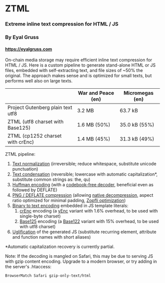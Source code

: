 # ZTML

### Extreme inline text compression for HTML / JS
### By Eyal Gruss
#### https://eyalgruss.com

On-chain media storage may require efficient inline text compression for HTML / JS.
Here is a custom pipeline to generate stand-alone HTML or JS files, embedded with self-extracting text, and file sizes of ~50% the original.
The approach makes sense and is optimized for small texts, but performs well also on large texts.


|                                   | War and Peace (en) | Micromegas (en) | 
|-----------------------------------|--------------------|-----------------|
| Project Gutenberg plain text utf8 | 3.2 MB             | 63.7 kB         |
| ZTML (utf8 charset with Base125)  | 1.6 MB (50%)       | 35.0 kB (55%)   |
| ZTML (cp1252 charset with crEnc)  | 1.4 MB (45%)       | 31.3 kB (49%)   |

ZTML pipeline:

1. [Text normalization](ztml/text_utils.py) (irreversible; reduce whitespace, substitute unicode punctuation)
2. [Text condensation](ztml/text_utils.py) (reversible; lowercase with automatic capitalization*, substitute common strings as: the, qu)
3. [Huffman encoding](ztml/huffman.py) (with a [codebook-free decoder](https://researchgate.net/publication/3159499_On_the_implementation_of_minimum_redundancy_prefix_codes
), beneficial even as followed by DEFLATE)
4. [PNG / DEFLATE compression](ztml/deflate.py) (allowing [native decompression](https://web.archive.org/web/20090220141811/http://blog.nihilogic.dk/2008/05/compression-using-canvas-and-png.html
), aspect ratio optimized for minimal padding, [Zopfli optimization](https://github.com/google/zopfli))
5. [Binary to text encoding](https://en.wikipedia.org/wiki/Binary-to-text_encoding) embedded in JS template literals:
     1. [crEnc](ztml/crenc.py) encoding (a [yEnc](http://www.yenc.org) variant with 1.6% overhead, to be used with single-byte charset)
     2. [Base125](ztml/base125.py) encoding (a [Base122](https://blog.kevinalbs.com/base122) variant with 15% overhead, to be used with utf8 charset)
7. [Uglification](ztml/webify.py) of the generated JS (substitute recurring element, attribute and function names with short aliases)

*Automatic capitalization recovery is currently partial.

Note: If the decoding is mangled on Safari, this may be due to serving JS with gzip content encoding.
Upgrade to a modern browser, or try adding in the server's .htaccess:
```    
BrowserMatch Safari gzip-only-text/html
```
